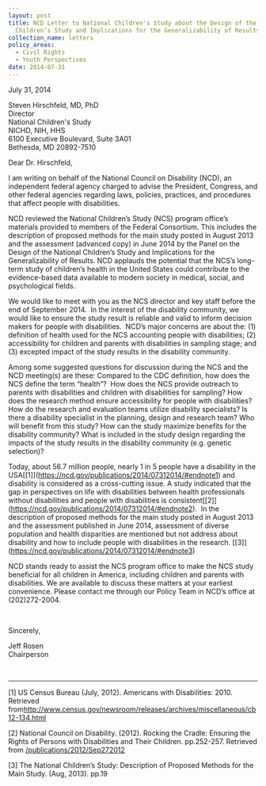 ```yaml
---
layout: post
title: NCD Letter to National Children's Study about the Design of the National
  Children’s Study and Implications for the Generalizability of Results
collection_name: letters
policy_areas:
  - Civil Rights
  - Youth Perspectives
date: 2014-07-31
---
```

July 31, 2014

Steven Hirschfeld, MD, PhD\
Director\
National Children's Study\
NICHD, NIH, HHS\
6100 Executive Boulevard, Suite 3A01\
Bethesda, MD 20892-7510

Dear Dr. Hirschfeld,

I am writing on behalf of the National Council on Disability (NCD), an independent federal agency charged to advise the President, Congress, and other federal agencies regarding laws, policies, practices, and procedures that affect people with disabilities. 

NCD reviewed the National Children’s Study (NCS) program office’s materials provided to members of the Federal Consortium. This includes the description of proposed methods for the main study posted in August 2013 and the assessment (advanced copy) in June 2014 by the Panel on the Design of the National Children’s Study and Implications for the Generalizability of Results. NCD applauds the potential that the NCS’s long-term study of children’s health in the United States could contribute to the evidence-based data available to modern society in medical, social, and psychological fields.

We would like to meet with you as the NCS director and key staff before the end of September 2014.  In the interest of the disability community, we would like to ensure the study result is reliable and valid to inform decision makers for people with disabilities.  NCD’s major concerns are about the: (1) definition of health used for the NCS accounting people with disabilities; (2) accessibility for children and parents with disabilities in sampling stage; and (3) excepted impact of the study results in the disability community.

Among some suggested questions for discussion during the NCS and the NCD meeting(s) are these: Compared to the CDC definition, how does the NCS define the term “health”?  How does the NCS provide outreach to parents with disabilities and children with disabilities for sampling? How does the research method ensure accessibility for people with disabilities? How do the research and evaluation teams utilize disability specialists? Is there a disability specialist in the planning, design and research team? Who will benefit from this study? How can the study maximize benefits for the disability community? What is included in the study design regarding the impacts of the study results in the disability community (e.g. genetic selection)?

Today, about 56.7 million people, nearly 1 in 5 people have a disability in the USA[\[1]](https://ncd.gov/publications/2014/07312014/#endnote1) and disability is considered as a cross-cutting issue. A study indicated that the gap in perspectives on life with disabilities between health professionals without disabilities and people with disabilities is consistent[\[2]](https://ncd.gov/publications/2014/07312014/#endnote2).  In the description of proposed methods for the main study posted in August 2013 and the assessment published in June 2014, assessment of diverse population and health disparities are mentioned but not address about disability and how to include people with disabilities in the research. [\[3]](https://ncd.gov/publications/2014/07312014/#endnote3)

NCD stands ready to assist the NCS program office to make the NCS study beneficial for all children in America, including children and parents with disabilities. We are available to discuss these matters at your earliest convenience. Please contact me through our Policy Team in NCD’s office at (202)272-2004.

 

Sincerely,

Jeff Rosen\
Chairperson

 



- - -

[1] US Census Bureau (July, 2012). Americans with Disabilities: 2010. Retrieved from<http://www.census.gov/newsroom/releases/archives/miscellaneous/cb12-134.html>

[2] National Council on Disability. (2012). Rocking the Cradle: Ensuring the Rights of Persons with Disabilities and Their Children. pp.252-257. Retrieved from [/publications/2012/Sep272012](https://ncd.gov/publications/2012/Sep272012)

[3] The National Children’s Study: Description of Proposed Methods for the Main Study. (Aug, 2013). pp.19
